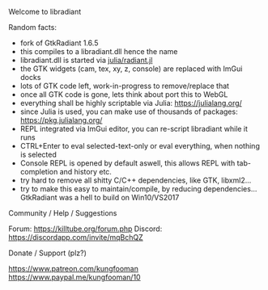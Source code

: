 Welcome to libradiant

Random facts:
 - fork of GtkRadiant 1.6.5
 - this compiles to a libradiant.dll hence the name
 - libradiant.dll is started via [julia/radiant.jl](../blob/master/julia/radiant.jl)
 - the GTK widgets (cam, tex, xy, z, console) are replaced with ImGui docks
 - lots of GTK code left, work-in-progress to remove/replace that
 - once all GTK code is gone, lets think about port this to WebGL
 - everything shall be highly scriptable via Julia: https://julialang.org/
 - since Julia is used, you can make use of thousands of packages: https://pkg.julialang.org/
 - REPL integrated via ImGui editor, you can re-script libradiant while it runs 
 - CTRL+Enter to eval selected-text-only or eval everything, when nothing is selected
 - Console REPL is opened by default aswell, this allows REPL with tab-completion and history etc.
 - try hard to remove all shitty C/C++ dependencies, like GTK, libxml2...
 - try to make this easy to maintain/compile, by reducing dependencies... GtkRadiant was a hell to build on Win10/VS2017

Community / Help / Suggestions

Forum: https://killtube.org/forum.php
Discord: https://discordapp.com/invite/mqBchQZ

Donate / Support (plz?)

https://www.patreon.com/kungfooman
https://www.paypal.me/kungfooman/10